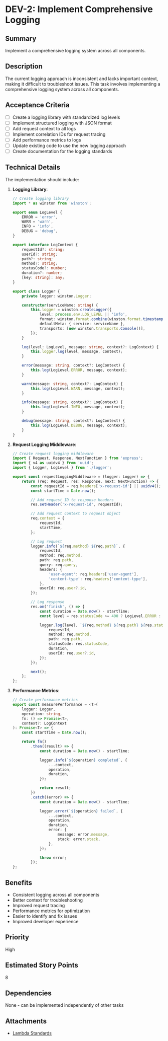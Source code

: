 # DEV-2: Implement Comprehensive Logging

## Summary

Implement a comprehensive logging system across all components.

## Description

The current logging approach is inconsistent and lacks important context, making it difficult to troubleshoot issues. This task involves implementing a comprehensive logging system across all components.

## Acceptance Criteria

- [ ] Create a logging library with standardized log levels
- [ ] Implement structured logging with JSON format
- [ ] Add request context to all logs
- [ ] Implement correlation IDs for request tracing
- [ ] Add performance metrics to logs
- [ ] Update existing code to use the new logging approach
- [ ] Create documentation for the logging standards

## Technical Details

The implementation should include:

1. **Logging Library**:

    ```typescript
    // Create logging library
    import * as winston from 'winston';

    export enum LogLevel {
        ERROR = 'error',
        WARN = 'warn',
        INFO = 'info',
        DEBUG = 'debug',
    }

    export interface LogContext {
        requestId?: string;
        userId?: string;
        path?: string;
        method?: string;
        statusCode?: number;
        duration?: number;
        [key: string]: any;
    }

    export class Logger {
        private logger: winston.Logger;

        constructor(serviceName: string) {
            this.logger = winston.createLogger({
                level: process.env.LOG_LEVEL || 'info',
                format: winston.format.combine(winston.format.timestamp(), winston.format.json()),
                defaultMeta: { service: serviceName },
                transports: [new winston.transports.Console()],
            });
        }

        log(level: LogLevel, message: string, context?: LogContext) {
            this.logger.log(level, message, context);
        }

        error(message: string, context?: LogContext) {
            this.log(LogLevel.ERROR, message, context);
        }

        warn(message: string, context?: LogContext) {
            this.log(LogLevel.WARN, message, context);
        }

        info(message: string, context?: LogContext) {
            this.log(LogLevel.INFO, message, context);
        }

        debug(message: string, context?: LogContext) {
            this.log(LogLevel.DEBUG, message, context);
        }
    }
    ```

2. **Request Logging Middleware**:

    ```typescript
    // Create request logging middleware
    import { Request, Response, NextFunction } from 'express';
    import { v4 as uuidv4 } from 'uuid';
    import { Logger, LogLevel } from './logger';

    export const requestLoggingMiddleware = (logger: Logger) => {
        return (req: Request, res: Response, next: NextFunction) => {
            const requestId = req.headers['x-request-id'] || uuidv4();
            const startTime = Date.now();

            // Add request ID to response headers
            res.setHeader('x-request-id', requestId);

            // Add request context to request object
            req.context = {
                requestId,
                startTime,
            };

            // Log request
            logger.info(`${req.method} ${req.path}`, {
                requestId,
                method: req.method,
                path: req.path,
                query: req.query,
                headers: {
                    'user-agent': req.headers['user-agent'],
                    'content-type': req.headers['content-type'],
                },
                userId: req.user?.id,
            });

            // Log response
            res.on('finish', () => {
                const duration = Date.now() - startTime;
                const level = res.statusCode >= 400 ? LogLevel.ERROR : LogLevel.INFO;

                logger.log(level, `${req.method} ${req.path} ${res.statusCode}`, {
                    requestId,
                    method: req.method,
                    path: req.path,
                    statusCode: res.statusCode,
                    duration,
                    userId: req.user?.id,
                });
            });

            next();
        };
    };
    ```

3. **Performance Metrics**:

    ```typescript
    // Create performance metrics
    export const measurePerformance = <T>(
        logger: Logger,
        operation: string,
        fn: () => Promise<T>,
        context?: LogContext
    ): Promise<T> => {
        const startTime = Date.now();

        return fn()
            .then((result) => {
                const duration = Date.now() - startTime;

                logger.info(`${operation} completed`, {
                    ...context,
                    operation,
                    duration,
                });

                return result;
            })
            .catch((error) => {
                const duration = Date.now() - startTime;

                logger.error(`${operation} failed`, {
                    ...context,
                    operation,
                    duration,
                    error: {
                        message: error.message,
                        stack: error.stack,
                    },
                });

                throw error;
            });
    };
    ```

## Benefits

- Consistent logging across all components
- Better context for troubleshooting
- Improved request tracing
- Performance metrics for optimization
- Easier to identify and fix issues
- Improved developer experience

## Priority

High

## Estimated Story Points

8

## Dependencies

None - can be implemented independently of other tasks

## Attachments

- [Lambda Standards](../DEVELOPMENT/standards/lambda-standards.md)
